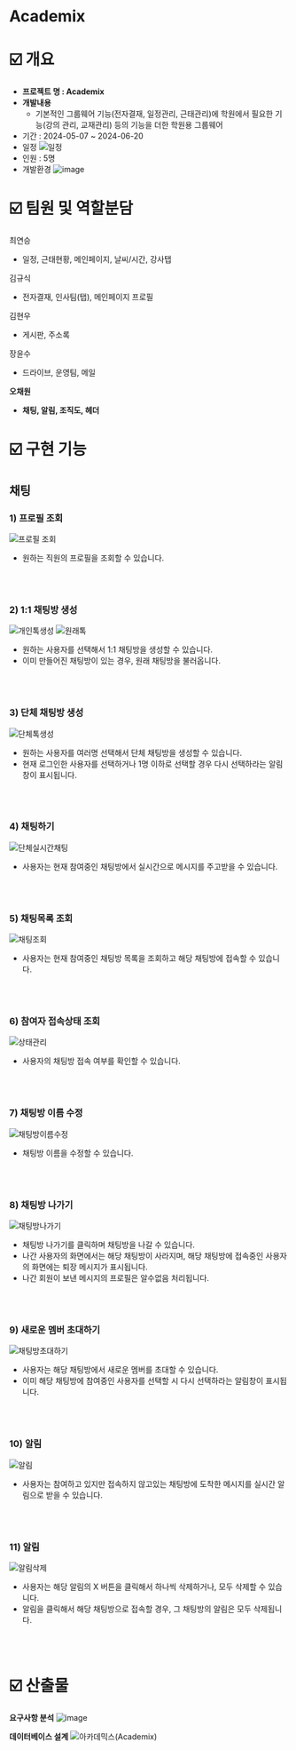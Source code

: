 # Academix

# ☑️ 개요

- **프로젝트 명 : Academix**
- **개발내용**
    - 기본적인 그룹웨어 기능(전자결재, 일정관리, 근태관리)에 학원에서 필요한 기능(강의 관리, 교재관리) 등의 기능을 더한 학원용 그룹웨어
- 기간 : 2024-05-07 ~ 2024-06-20
- 일정
  ![일정](https://github.com/Audrey-1120/cs-study/assets/100057254/f103fb0e-b10a-4935-b22f-8f05fbd5c0de)
- 인원 : 5명
- 개발환경
    ![image](https://github.com/Audrey-1120/cs-study/assets/100057254/54167ccf-acd2-4afa-858f-ef4671adb21b)
# ☑️ 팀원 **및 역할분담**

최연승
- 일정, 근태현황, 메인페이지, 날씨/시간, 강사탭

김규식
- 전자결재, 인사팀(탭), 메인페이지 프로필

김현우
- 게시판, 주소록

장윤수
- 드라이브, 운영팀, 메일

**오채원**
- **채팅, 알림, 조직도, 헤더**

# ☑️ 구현 기능
## 채팅

### 1) 프로필 조회

![프로필 조회](https://github.com/Audrey-1120/cs-study/assets/100057254/71a6f94f-8414-4fe3-9cf5-db0c21ed60f7)
- 원하는 직원의 프로필을 조회할 수 있습니다.
<br>
<br>

### 2) 1:1 채팅방 생성  

![개인톡생성](https://github.com/Audrey-1120/cs-study/assets/100057254/8c21e087-691e-48b3-a1bc-c7f0d16e40c8)
![원래톡](https://github.com/Audrey-1120/cs-study/assets/100057254/743c8fe1-4b6e-4f5b-bde3-a7558f6d011e)
- 원하는 사용자를 선택해서 1:1 채팅방을 생성할 수 있습니다.
- 이미 만들어진 채팅방이 있는 경우, 원래 채팅방을 불러옵니다.
<br>
<br>

### 3) 단체 채팅방 생성  

![단체톡생성](https://github.com/Audrey-1120/cs-study/assets/100057254/4c6101e0-292d-40f8-97a2-c915f9a19639)
- 원하는 사용자를 여러명 선택해서 단체 채팅방을 생성할 수 있습니다.
- 현재 로그인한 사용자를 선택하거나 1명 이하로 선택할 경우 다시 선택하라는 알림창이 표시됩니다.
<br>
<br>

### 4) 채팅하기  

![단체실시간채팅](https://github.com/Audrey-1120/cs-study/assets/100057254/14a40378-4b1c-4157-8ac9-57f7f074a513)
- 사용자는 현재 참여중인 채팅방에서 실시간으로 메시지를 주고받을 수 있습니다.
<br>
<br>

### 5) 채팅목록 조회  

![채팅조회](https://github.com/Audrey-1120/cs-study/assets/100057254/4c45d8c5-3b93-42ce-b30a-ac0e8aed2f65)
- 사용자는 현재 참여중인 채팅방 목록을 조회하고 해당 채팅방에 접속할 수 있습니다.
<br>
<br>


### 6) 참여자 접속상태 조회
![상태관리](https://github.com/Audrey-1120/cs-study/assets/100057254/fb7dfb72-0be8-4f1c-8856-8f563b8b2457)
- 사용자의 채팅방 접속 여부를 확인할 수 있습니다.
<br>
<br>



### 7) 채팅방 이름 수정
![채팅방이름수정](https://github.com/Audrey-1120/cs-study/assets/100057254/41d0b73e-a6c0-4afd-95e3-918e8c9f4809)
- 채팅방 이름을 수정할 수 있습니다.
<br>
<br>

### 8) 채팅방 나가기
![채팅방나가기](https://github.com/Audrey-1120/cs-study/assets/100057254/6e0dc79c-dc13-4fa5-9ef1-1a16d68380da)
- 채팅방 나가기를 클릭하며 채팅방을 나갈 수 있습니다.
- 나간 사용자의 화면에서는 해당 채팅방이 사라지며, 해당 채팅방에 접속중인 사용자의 화면에는 퇴장 메시지가 표시됩니다.
- 나간 회원이 보낸 메시지의 프로필은 알수없음 처리됩니다.
<br>
<br>

### 9) 새로운 멤버 초대하기
![채팅방초대하기](https://github.com/Audrey-1120/cs-study/assets/100057254/7f4658af-dfab-473f-8f95-bb8d4b1dbe18)
- 사용자는 해당 채팅방에서 새로운 멤버를 초대할 수 있습니다.
- 이미 해당 채팅방에 참여중인 사용자를 선택할 시 다시 선택하라는 알림창이 표시됩니다.
<br>
<br>

### 10) 알림
![알림](https://github.com/Audrey-1120/cs-study/assets/100057254/061aa0a5-6a20-4a8f-86c5-f6c7870f17ad)
- 사용자는 참여하고 있지만 접속하지 않고있는 채팅방에 도착한 메시지를 실시간 알림으로 받을 수 있습니다.
<br>
<br>

### 11) 알림
![알림삭제](https://github.com/Audrey-1120/cs-study/assets/100057254/7fa0267d-3b7f-4c62-a67d-429def6909b6)
- 사용자는 해당 알림의 X 버튼을 클릭해서 하나씩 삭제하거나, 모두 삭제할 수 있습니다.
- 알림을 클릭해서 해당 채팅방으로 접속할 경우, 그 채팅방의 알림은 모두 삭제됩니다.
<br>
<br>


# ☑️ 산출물

**요구사항 분석**
![image](https://github.com/Audrey-1120/cs-study/assets/100057254/a99398f5-7edc-4cf7-9649-66ab6ef96012)

**데이터베이스 설계**
![아카데믹스(Academix)](https://github.com/Audrey-1120/cs-study/assets/100057254/8fa1df58-8eaa-4b1b-89a9-793d1de4ad27)
